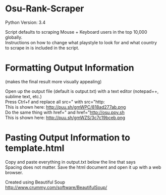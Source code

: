 # Osu-Rank-Scraper

Python Version: 3.4

Script defaults to scraping Mouse + Keyboard users in the top 10,000 globally.  
Instructions on how to change what playstyle to look for and what country to scrape in is included in the script.

Formatting Output Information
====================

(makes the final result more visually appealing)

Open up the output file (default is output.txt) with a text editor (notepad++, sublime text, etc.)  
Press Ctrl+f and replace all src=" with src="http:  
This is shown here: http://puu.sh/gmWPC/818ad277ab.png  
Do the same thing with href=" and href="http://osu.ppy.sh  
This is shown here: http://puu.sh/gmWZS/3c7c19bceb.png

Pasting Output Information to template.html
====================

Copy and paste everything in output.txt below the line that says <!--PASTE OUTPUT INFORMATION HERE-->  
Spacing does not matter. Save the html document and open it up with a web browser.


Created using Beautiful Soup http://www.crummy.com/software/BeautifulSoup/
